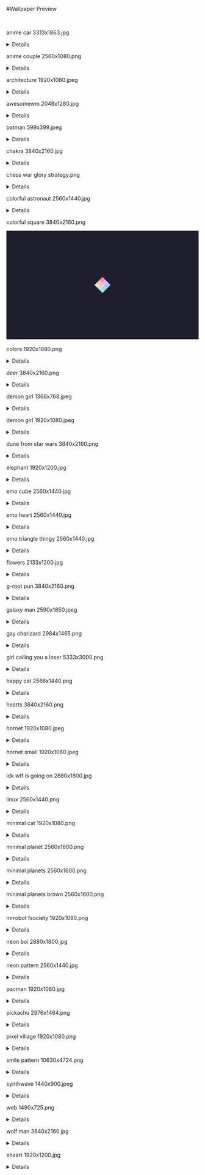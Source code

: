#Wallpaper Preview

<br>

anime car 3313x1863.jpg
<details>

![anime car 3313x1863.jpg](wallpapers/anime%20car%203313x1863.jpg)

</details>

anime couple 2560x1080.png
<details>

![anime couple 2560x1080.png](wallpapers/anime%20couple%202560x1080.png)

</details>

architecture 1920x1080.jpeg
<details>

![architecture 1920x1080.jpeg](wallpapers/architecture%201920x1080.jpeg)

</details>

awesomewm 2048x1280.jpg
<details>

![awesomewm 2048x1280.jpg](wallpapers/awesomewm%202048x1280.jpg)

</details>

batman 599x399.jpeg
<details>

![batman 599x399.jpeg](wallpapers/batman%20599x399.jpeg)

</details>

chakra 3840x2160.jpg
<details>

![chakra 3840x2160.jpg](wallpapers/chakra%203840x2160.jpg)

</details>

chess war glory strategy.png
<details>

![chess war glory strategy.png](wallpapers/chess%20war%20glory%20strategy.png)

</details>

colorful astronaut 2560x1440.jpg
<details>

![colorful astronaut 2560x1440.jpg](wallpapers/colorful%20astronaut%202560x1440.jpg)

</details>

colorful square 3840x2160.png
<deails>

![colorful square 3840x2160.png](wallpapers/colorful%20square%203840x2160.png)

</details>

colors 1920x1080.png
<details>

![colors 1920x1080.png](wallpapers/colors%201920x1080.png)

</details>

deer 3840x2160.png
<details>

![deer 3840x2160.png](wallpapers/deer%203840x2160.png)

</details>

demon girl 1366x768.jpeg
<details>

![demon girl 1366x768.jpeg](wallpapers/demon%20girl%201366x768.jpeg)

</details>

demon girl 1920x1080.jpeg
<details>

![demon girl 1920x1080.jpeg](wallpapers/demon%20girl%201920x1080.jpeg)

</details>

dune from star wars 3840x2160.png
<details>

![dune from star wars 3840x2160.png](wallpapers/dune%20from%20star%20wars%203840x2160.png)

</details>

elephant 1920x1200.jpg
<details>

![elephant 1920x1200.jpg](wallpapers/elephant%201920x1200.jpg)

</details>

emo cube 2560x1440.jpg
<details>

![emo cube 2560x1440.jpg](wallpapers/emo%20cube%202560x1440.jpg)

</details>

emo heart 2560x1440.jpg
<details>

![emo heart 2560x1440.jpg](wallpapers/emo%20heart%202560x1440.jpg)

</details>

emo triangle thingy 2560x1440.jpg
<details>

![emo triangle thingy 2560x1440.jpg](wallpapers/emo%20triangle%20thingy%202560x1440.jpg)

</details>

flowers 2133x1200.jpg
<details>

![flowers 2133x1200.jpg](wallpapers/flowers%202133x1200.jpg)

</details>

g-root pun 3840x2160.png
<details>

![g-root pun 3840x2160.png](wallpapers/g-root%20pun%203840x2160.png)

</details>

galaxy man 2590x1850.jpeg
<details>

![galaxy man 2590x1850.jpeg](wallpapers/galaxy%20man%202590x1850.jpeg)

</details>

gay charizard 2984x1465.png
<details>

![gay charizard 2984x1465.png](wallpapers/gay%20charizard%202984x1465.png)

</details>

girl calling you a loser 5333x3000.png
<details>

![girl calling you a loser 5333x3000.png](wallpapers/girl%20calling%20you%20a%20loser%205333x3000.png)

</details>

happy cat 2566x1440.png
<details>

![happy cat 2566x1440.png](wallpapers/happy%20cat%202566x1440.png)

</details>

hearts 3840x2160.png
<details>

![hearts 3840x2160.png](wallpapers/hearts%203840x2160.png)

</details>

hornet 1920x1080.jpeg
<details>

![hornet 1920x1080.jpeg](wallpapers/hornet%201920x1080.jpeg)

</details>

hornet small 1920x1080.jpeg
<details>

![hornet small 1920x1080.jpeg](wallpapers/hornet%20small%201920x1080.jpeg)

</details>

idk wtf is going on 2880x1800.jpg
<details>

![idk wtf is going on 2880x1800.jpg](wallpapers/idk%20wtf%20is%20going%20on%202880x1800.jpg)

</details>

linux 2560x1440.png
<details>

![linux 2560x1440.png](wallpapers/linux%202560x1440.png)

</details>

minimal cat 1920x1080.png
<details>

![minimal cat 1920x1080.png](wallpapers/minimal%20cat%201920x1080.png)

</details>

minimal planet 2560x1600.png
<details>

![minimal planet 2560x1600.png](wallpapers/minimal%20planet%202560x1600.png)

</details>

minimal planets 2560x1600.png
<details>

![minimal planets 2560x1600.png](wallpapers/minimal%20planets%202560x1600.png)

</details>

minimal planets brown 2560x1600.png
<details>

![minimal planets brown 2560x1600.png](wallpapers/minimal%20planets%20brown%202560x1600.png)

</details>

mrrobot fsociety 1920x1080.png
<details>

![mrrobot fsociety 1920x1080.png](wallpapers/mrrobot%20fsociety%201920x1080.png)

</details>

neon boi 2880x1800.jpg
<details>

![neon boi 2880x1800.jpg](wallpapers/neon%20boi%202880x1800.jpg)

</details>

neon pattern 2560x1440.jpg
<details>

![neon pattern 2560x1440.jpg](wallpapers/neon%20pattern%202560x1440.jpg)

</details>

pacman 1920x1080.jpg
<details>

![pacman 1920x1080.jpg](wallpapers/pacman%201920x1080.jpg)

</details>

pickachu 2976x1464.png
<details>

![pickachu 2976x1464.png](wallpapers/pickachu%202976x1464.png)

</details>

pixel village 1920x1080.png
<details>

![pixel village 1920x1080.png](wallpapers/pixel%20village%201920x1080.png)

</details>

smile pattern 10630x4724.png
<details>

![smile pattern 10630x4724.png](wallpapers/smile%20pattern%2010630x4724.png)

</details>

synthwave 1440x900.jpeg
<details>

![synthwave 1440x900.jpeg](wallpapers/synthwave%201440x900.jpeg)

</details>

web 1490x725.png
<details>

![web 1490x725.png](wallpapers/web%201490x725.png)

</details>

wolf man 3840x2160.jpg
<details>

![wolf man 3840x2160.jpg](wallpapers/wolf%20man%203840x2160.jpg)

</details>

xheart 1920x1200.jpg
<details>

![xheart 1920x1200.jpg](wallpapers/xheart%201920x1200.jpg)

</details>


